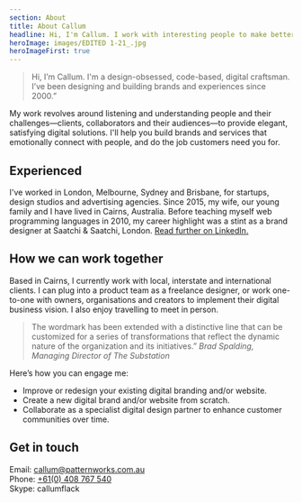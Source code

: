 ```yaml
---
section: About
title: About Callum
headline: Hi, I'm Callum. I work with interesting people to make better interfaces.
heroImage: images/EDITED 1-21_.jpg
heroImageFirst: true
---
```


> Hi, I’m Callum. I'm a design-obsessed, code-based, digital craftsman. I’ve been
> designing and building brands and experiences since 2000.”

My work revolves around listening and understanding people and their challenges—clients,
collaborators and their audiences—to provide elegant, satisfying digital solutions. I'll
help you build brands and services that emotionally connect with people, and do the job
customers need you for.

## Experienced

I've worked in London, Melbourne, Sydney and Brisbane, for startups, design studios and
advertising agencies. Since 2015, my wife, our young family and I have lived in Cairns,
Australia. Before teaching myself web programming languages in 2010, my career highlight
was a stint as a brand designer at Saatchi & Saatchi, London.
[Read further on LinkedIn.](https://www.linkedin.com/in/callumflack)

## How we can work together

Based in Cairns, I currently work with local, interstate and international clients. I can
plug into a product team as a freelance designer, or work one-to-one with owners,
organisations and creators to implement their digital business vision. I also enjoy
travelling to meet in person.

> The wordmark has been extended with a distinctive line that can be customized for a
> series of transformations that reflect the dynamic nature of the organization and its
> initiatives.” _Brad Spalding, Managing Director of The Substation_

Here’s how you can engage me:

* Improve or redesign your existing digital branding and/or website.
* Create a new digital brand and/or website from scratch.
* Collaborate as a specialist digital design partner to enhance customer communities over
  time.

## Get in touch

Email: [callum@patternworks.com.au](mailto:callum@patternworks.com.au)<br> Phone:
[+61(0) 408 767 540](tel:610-408-767-540)<br> Skype: callumflack
